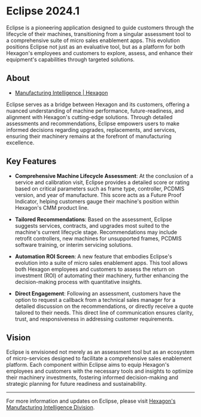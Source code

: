 # Eclipse 2024.1

Eclipse is a pioneering application designed to guide customers through the lifecycle of their machines, transitioning from a singular assessment tool to a comprehensive suite of micro sales enablement apps. This evolution positions Eclipse not just as an evaluative tool, but as a platform for both Hexagon's employees and customers to explore, assess, and enhance their equipment's capabilities through targeted solutions.

## About

- [Manufacturing Intelligence | Hexagon](https://hexagon.com/company/divisions/manufacturing-intelligence)

Eclipse serves as a bridge between Hexagon and its customers, offering a nuanced understanding of machine performance, future-readiness, and alignment with Hexagon's cutting-edge solutions. Through detailed assessments and recommendations, Eclipse empowers users to make informed decisions regarding upgrades, replacements, and services, ensuring their machinery remains at the forefront of manufacturing excellence.

## Key Features

- **Comprehensive Machine Lifecycle Assessment**: At the conclusion of a service and calibration visit, Eclipse provides a detailed score or rating based on critical parameters such as frame type, controller, PCDMIS version, and year of manufacture. This score acts as a Future Proof Indicator, helping customers gauge their machine's position within Hexagon's CMM product line.

- **Tailored Recommendations**: Based on the assessment, Eclipse suggests services, contracts, and upgrades most suited to the machine's current lifecycle stage. Recommendations may include retrofit controllers, new machines for unsupported frames, PCDMIS software training, or interim servicing solutions.

- **Automation ROI Screen**: A new feature that embodies Eclipse's evolution into a suite of micro sales enablement apps. This tool allows both Hexagon employees and customers to assess the return on investment (ROI) of automating their machinery, further enhancing the decision-making process with quantitative insights.

- **Direct Engagement**: Following an assessment, customers have the option to request a callback from a technical sales manager for a detailed discussion on the recommendations, or directly receive a quote tailored to their needs. This direct line of communication ensures clarity, trust, and responsiveness in addressing customer requirements.

## Vision

Eclipse is envisioned not merely as an assessment tool but as an ecosystem of micro-services designed to facilitate a comprehensive sales enablement platform. Each component within Eclipse aims to equip Hexagon's employees and customers with the necessary tools and insights to optimize their machinery investments, fostering informed decision-making and strategic planning for future readiness and sustainability.

---

For more information and updates on Eclipse, please visit [Hexagon's Manufacturing Intelligence Division](https://hexagon.com/company/divisions/manufacturing-intelligence).
